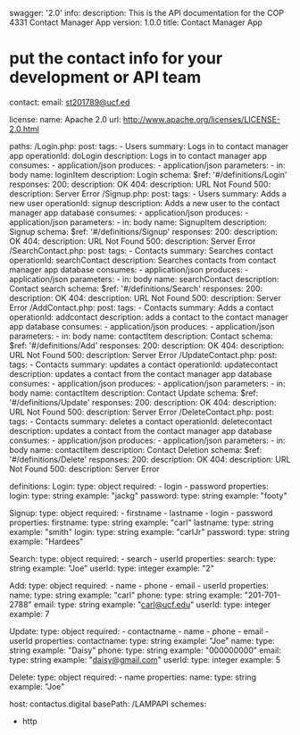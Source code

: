 swagger: '2.0'
info:
  description: This is the API documentation for the COP 4331 Contact Manager App
  version: 1.0.0
  title: Contact Manager App
  # put the contact info for your development or API team
  contact:
    email: st201789@ucf.ed

  license:
    name: Apache 2.0
    url: http://www.apache.org/licenses/LICENSE-2.0.html


paths:
  /Login.php:
    post:
      tags:
      - Users
      summary: Logs in to contact manager app
      operationId: doLogin
      description: Logs in to contact manager app
      consumes:
      - application/json
      produces:
      - application/json
      parameters:
      - in: body
        name: loginItem
        description: Login
        schema:
          $ref: '#/definitions/Login'
      responses:
        200:
          description: OK
        404:
          description: URL Not Found
        500:
          description: Server Error
  /Signup.php:
    post: 
      tags:
      - Users
      summary: Adds a new user 
      operationId: signup
      description: Adds a new user to the contact manager app database
      consumes:
      - application/json
      produces:
      - application/json
      parameters:
      - in: body
        name: SignupItem
        description: Signup
        schema:
          $ref: '#/definitions/Signup'
      responses:
        200:
          description: OK
        404:
          description: URL Not Found
        500:
          description: Server Error
  /SearchContact.php:
    post:
      tags:
      - Contacts
      summary: Searches contact
      operationId: searchContact
      description: Searches contacts from contact manager app database
      consumes:
      - application/json
      produces:
      - application/json
      parameters:
      - in: body
        name: searchContact
        description: Contact search
        schema:
          $ref: '#/definitions/Search'
      responses:
        200:
          description: OK
        404:
          description: URL Not Found
        500:
          description: Server Error
  /AddContact.php:
    post:
      tags:
      - Contacts
      summary: Adds a contact
      operationId: addcontact
      description: adds a contact to the contact manager app database 
      consumes:
      - application/json
      produces:
      - application/json
      parameters:
      - in: body
        name: contactItem
        description: Contact
        schema:
          $ref: '#/definitions/Add'
      responses:
        200: 
          description: OK
        404:
          description: URL Not Found
        500:
          description: Server Error
  /UpdateContact.php:
    post:
      tags:
      - Contacts
      summary: updates a contact
      operationId: updatecontact
      description: updates a contact from the contact manager app database 
      consumes:
      - application/json
      produces:
      - application/json
      parameters:
      - in: body
        name: contactItem
        description: Contact Update
        schema:
          $ref: '#/definitions/Update'
      responses:
        200: 
          description: OK
        404:
          description: URL Not Found
        500:
          description: Server Error
  /DeleteContact.php:
    post:
      tags:
      - Contacts
      summary: deletes a contact
      operationId: deletecontact
      description: updates a contact from the contact manager app database 
      consumes:
      - application/json
      produces:
      - application/json
      parameters:
      - in: body
        name: contactItem
        description: Contact Deletion
        schema:
          $ref: '#/definitions/Delete'
      responses:
        200: 
          description: OK
        404:
          description: URL Not Found
        500:
          description: Server Error
          
definitions:
  Login:
    type: object
    required:
    - login
    - password
    properties:
      login:
        type: string
        example: "jackg"
      password:
        type: string
        example: "footy"
    
  Signup:
    type: object
    required:
    - firstname
    - lastname
    - login
    - password
    properties:
      firstname:
        type: string 
        example: "carl"
      lastname:
        type: string 
        example: "smith"
      login:
        type: string
        example: "carlJr"
      password:
        type: string
        example: "Hardees"
        
  Search:
    type: object
    required:
    - search
    - userId
    properties:
      search:
        type: string
        example: "Joe"
      userId:
        type: integer
        example: "2"
        
  Add:
    type: object
    required:
    - name
    - phone
    - email
    - userId
    properties:
      name:
        type: string 
        example: "carl"
      phone:
        type: string
        example: "201-701-2788"
      email:
        type: string
        example: "carl@ucf.edu"
      userId:
        type: integer
        example: 7
  
  Update:
    type: object
    required:
    - contactname
    - name
    - phone
    - email
    - userId
    properties:
      contactname:
        type: string
        example: "Joe"
      name:
        type: string
        example: "Daisy"
      phone:
        type: string
        example: "000000000"
      email:
        type: string
        example: "daisy@gmail.com"
      userId:
        type: integer
        example: 5
  
  Delete:
    type: object
    required:
    - name
    properties:
      name:
        type: string
        example: "Joe"
        
host: contactus.digital
basePath: /LAMPAPI
schemes:
- http
